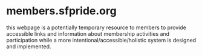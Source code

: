 # members.sfpride.org

this webpage is a potentially temporary resource to members to provide accessible links and information about membership activities and participation while a more intentional/accessible/holistic system is designed and implemented. 

